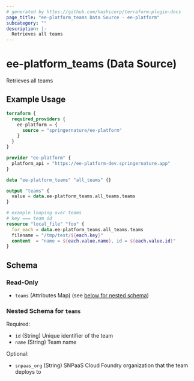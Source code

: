 ```yaml
---
# generated by https://github.com/hashicorp/terraform-plugin-docs
page_title: "ee-platform_teams Data Source - ee-platform"
subcategory: ""
description: |-
  Retrieves all teams
---
```


# ee-platform_teams (Data Source)

Retrieves all teams

## Example Usage

```terraform
terraform {
  required_providers {
    ee-platform = {
      source = "springernature/ee-platform"
    }
  }
}

provider "ee-platform" {
  platform_api = "https://ee-platform-dev.springernature.app"
}

data "ee-platform_teams" "all_teams" {}

output "teams" {
  value = data.ee-platform_teams.all_teams.teams
}

# example looping over teams
# key === team id
resource "local_file" "foo" {
  for_each = data.ee-platform_teams.all_teams.teams
  filename = "/tmp/test/${each.key}"
  content  = "name = ${each.value.name}, id = ${each.value.id}"
}
```

<!-- schema generated by tfplugindocs -->
## Schema

### Read-Only

- `teams` (Attributes Map) (see [below for nested schema](#nestedatt--teams))

<a id="nestedatt--teams"></a>
### Nested Schema for `teams`

Required:

- `id` (String) Unique identifier of the team
- `name` (String) Team name

Optional:

- `snpaas_org` (String) SNPaaS Cloud Foundry organization that the team deploys to
